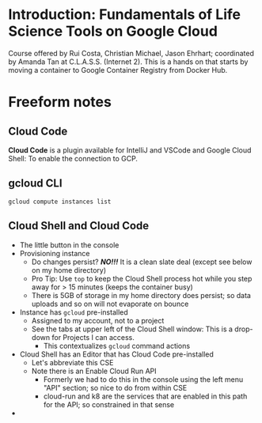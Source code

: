 # Introduction: Fundamentals of Life Science Tools on Google Cloud

Course offered by Rui Costa, Christian Michael, Jason Ehrhart; coordinated by Amanda Tan at C.L.A.S.S. (Internet 2).
This is a hands on that starts by moving a container to Google Container Registry from Docker Hub.

# Freeform notes

## Cloud Code

**Cloud Code** is a plugin available for IntelliJ and VSCode and Google Cloud Shell: To enable the connection to GCP. 


## gcloud CLI

```
gcloud compute instances list
```

## Cloud Shell and Cloud Code

* The little button in the console
* Provisioning instance
    * Do changes persist? ***NO!!!*** It is a clean slate deal (except see below on my home directory)
    * Pro Tip: Use `top` to keep the Cloud Shell process hot while you step away for > 15 minutes (keeps the container busy)
    * There is 5GB of storage in my home directory does persist; so data uploads and so on will not evaporate on bounce
* Instance has `gcloud` pre-installed
    * Assigned to my account, not to a project
    * See the tabs at upper left of the Cloud Shell window: This is a drop-down for Projects I can access.
        * This contextualizes `gcloud` command actions
* Cloud Shell has an Editor that has Cloud Code pre-installed
    * Let's abbreviate this CSE
    * Note there is an Enable Cloud Run API
        * Formerly we had to do this in the console using the left menu "API" section; so nice to do from within CSE
        * cloud-run and k8 are the services that are enabled in this path for the API; so constrained in that sense
* 
